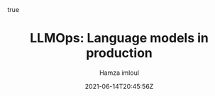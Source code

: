 ---
title: "LLMOps: Language models in production"
author: "Hamza imloul"
date: 2021-06-14T20:45:56Z
ShowToc: true
math: true
comments: trues
draft: true
tags: ["Data science", "Analytics", "Portfolio", "Optimization"]
---